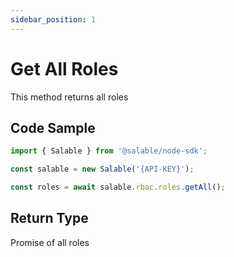 ```yaml
---
sidebar_position: 1
---
```


# Get All Roles

This method returns all roles

## Code Sample

```typescript
import { Salable } from '@salable/node-sdk';

const salable = new Salable('{API-KEY}');

const roles = await salable.rbac.roles.getAll();
```

## Return Type

Promise of all roles
